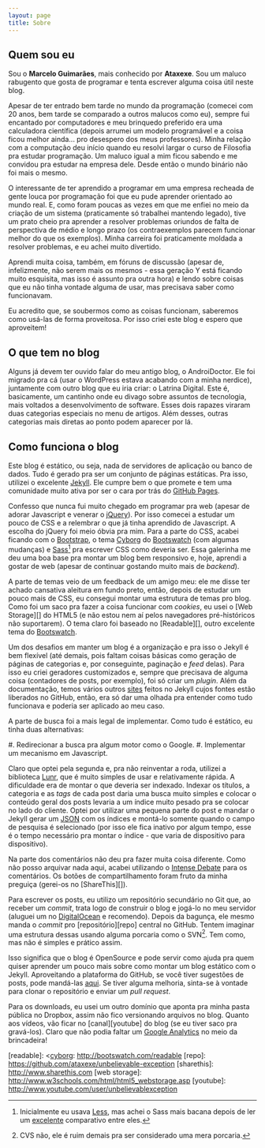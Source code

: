 ```yaml
---
layout: page
title: Sobre
---
```


## Quem sou eu

Sou o **Marcelo Guimarães**, mais conhecido por **Ataxexe**. Sou um maluco rabugento que gosta de programar e tenta escrever alguma coisa útil neste blog.

Apesar de ter entrado bem tarde no mundo da programação (comecei com 20 anos, bem tarde se comparado a outros malucos como eu), sempre fui encantado por computadores e meu brinquedo preferido era uma calculadora científica (depois arrumei um modelo programável e a coisa ficou melhor ainda... pro desespero dos meus professores). Minha relação com a computação deu início quando eu resolvi largar o curso de Filosofia pra estudar programação. Um maluco igual a mim ficou sabendo e me convidou pra estudar na empresa dele. Desde então o mundo binário não foi mais o mesmo.

O interessante de ter aprendido a programar em uma empresa recheada de gente louca por programação foi que eu pude aprender orientado ao mundo real. E, como foram poucas as vezes em que me enfiei no meio da criação de um sistema (praticamente só trabalhei mantendo legado), tive um prato cheio pra aprender a resolver problemas oriundos de falta de perspectiva de médio e longo prazo (os contraexemplos parecem funcionar melhor do que os exemplos). Minha carreira foi praticamente moldada a resolver problemas, e eu achei muito divertido.

Aprendi muita coisa, também, em fóruns de discussão (apesar de, infelizmente, não serem mais os mesmos - essa geração Y está ficando muito esquisita, mas isso é assunto pra outra hora) e lendo sobre coisas que eu não tinha vontade alguma de usar, mas precisava saber como funcionavam.

Eu acredito que, se soubermos como as coisas funcionam, saberemos como usá-las de forma proveitosa. Por isso criei este blog e espero que aproveitem!

## O que tem no blog

Alguns já devem ter ouvido falar do meu antigo blog, o AndroiDoctor. Ele foi migrado pra cá (usar o WordPress estava acabando com a minha nerdice), juntamente com outro blog que eu iria criar: o Latrina Digital. Este é, basicamente, um cantinho onde eu divago sobre assuntos de tecnologia, mais voltados a desenvolvimento de software. Esses dois rapazes viraram duas categorias especiais no menu de artigos. Além desses, outras categorias mais diretas ao ponto podem aparecer por lá.

## Como funciona o blog

Este blog é estático, ou seja, nada de servidores de aplicação ou banco de dados. Tudo é gerado pra ser um conjunto de páginas estáticas. Pra isso, utilizei o excelente [Jekyll][]. Ele cumpre bem o que promete e tem uma comunidade muito ativa por ser o cara por trás do [GitHub Pages][github-pages].

Confesso que nunca fui muito chegado em programar pra web (apesar de adorar Javascript e venerar o [jQuery][]). Por isso comecei a estudar um pouco de CSS e a relembrar o que já tinha aprendido de Javascript. A escolha do jQuery foi meio óbvia pra mim. Para a parte do CSS, acabei ficando com o [Bootstrap][], o tema [Cyborg][] do [Bootswatch][] (com algumas mudanças) e [Sass][][^sass-less] pra escrever CSS como deveria ser. Essa galerinha me deu uma boa base pra montar um blog bem responsivo e, hoje, aprendi a gostar de web (apesar de continuar gostando muito mais de *backend*).

A parte de temas veio de um feedback de um amigo meu: ele me disse ter achado cansativa aleitura em fundo preto, então, depois de estudar um pouco mais de CSS, eu consegui montar uma estrutura de temas pro blog. Como foi um saco pra fazer a coisa funcionar com *cookies*, eu usei o [Web Storage][] do HTML5 (e não estou nem aí pelos navegadores pré-históricos não suportarem). O tema claro foi baseado no [Readable][], outro excelente tema do [Bootswatch][].

[^sass-less]: Inicialmente eu usava [Less][], mas achei o Sass mais bacana depois de ler um [excelente][sass-vs-less] comparativo entre eles.

Um dos desafios em manter um blog é a organização e pra isso o Jekyll é bem flexível (até demais, pois faltam coisas básicas como geração de páginas de categorias e, por conseguinte, paginação e *feed* delas). Para isso eu criei geradores customizados e, sempre que precisava de alguma coisa (contadores de posts, por exemplo), foi só criar um *plugin*. Além da documentação, temos vários outros [sites][built-with-jekyll] feitos no Jekyll cujos fontes estão liberados no GitHub, então, era só dar uma olhada pra entender como tudo funcionava e poderia ser aplicado ao meu caso.

A parte de busca foi a mais legal de implementar. Como tudo é estático, eu tinha duas alternativas:

#. Redirecionar a busca pra algum motor como o Google.
#. Implementar um mecanismo em Javascript.

Claro que optei pela segunda e, pra não reinventar a roda, utilizei a biblioteca [Lunr][], que é muito simples de usar e relativamente rápida. A dificuldade era de montar o que deveria ser indexado. Indexar os títulos, a categoria e as *tags* de cada post daria uma busca muito simples e colocar o conteúdo geral dos posts levaria a um índice muito pesado pra se colocar no lado do cliente. Optei por utilizar uma pequena parte do post e mandar o Jekyll gerar um [JSON][json-indices] com os índices e montá-lo somente quando o campo de pesquisa é selecionado (por isso ele fica inativo por algum tempo, esse é o tempo necessário pra montar o índice - que varia de dispositivo para dispositivo).

Na parte dos comentários não deu pra fazer muita coisa diferente. Como não posso arquivar nada aqui, acabei utilizando o [Intense Debate][intense-debate] para os comentários. Os botões de compartilhamento foram fruto da minha preguiça (gerei-os no [ShareThis][]).

Para escrever os posts, eu utilizo um repositório secundário no Git que, ao receber um *commit*, trata logo de construir o blog e jogá-lo no meu servidor (aluguei um no [DigitalOcean][] e recomendo). Depois da bagunça, ele mesmo manda o *commit* pro [repositório][repo] central no GitHub. Tentem imaginar uma estrutura dessas usando alguma porcaria como o SVN[^csv]. Tem como, mas não é simples e prático assim.

Isso significa que o blog é OpenSource e pode servir como ajuda pra quem quiser aprender um pouco mais sobre como montar um blog estático com o Jekyll. Aproveitando a plataforma do GitHub, se você tiver sugestões de posts, pode mandá-las [aqui][issues]. Se tiver alguma melhoria, sinta-se à vontade para clonar o repositório e enviar um *pull request*.

[^csv]: CVS não, ele é ruim demais pra ser considerado uma mera porcaria.

Para os downloads, eu usei um outro domínio que aponta pra minha pasta pública no Dropbox, assim não fico versionando arquivos no blog. Quanto aos vídeos, vão ficar no [canal][youtube] do blog (se eu tiver saco pra gravá-los). Claro que não podia faltar um [Google Analytics][analytics] no meio da brincadeira!

[analytics]: <http://www.google.com/analytics/>
[bootstrap]: <http://getbootstrap.com>
[bootswatch]: <http://bootswatch.com>
[built-with-jekyll]: <http://jekyllrb.com/docs/sites>
[cyborg]: <http://bootswatch.com/cyborg>
[digitalocean]: <http://www.digitalocean.com>
[github-pages]: <http://pages.github.com>
[intense-debate]: <http://intensedebate.com>
[issues]: <https://github.com/ataxexe/unbelievable-exception/issues>
[jekyll]: <http://jekyllrb.com>
[jquery]: <http://jquery.com>
[json-indices]: </search.json>
[less]: <http://lesscss.org>
[sass]: <http://sass-lang.com>
[sass-vs-less]: <http://css-tricks.com/sass-vs-less>
[lunr]: <http://lunrjs.com>
[readable]: <[cyborg]: <http://bootswatch.com/readable>
[repo]: <https://github.com/ataxexe/unbelievable-exception>
[sharethis]: <http://www.sharethis.com>
[web storage]: <http://www.w3schools.com/html/html5_webstorage.asp>
[youtube]: <http://www.youtube.com/user/unbelievablexception>
